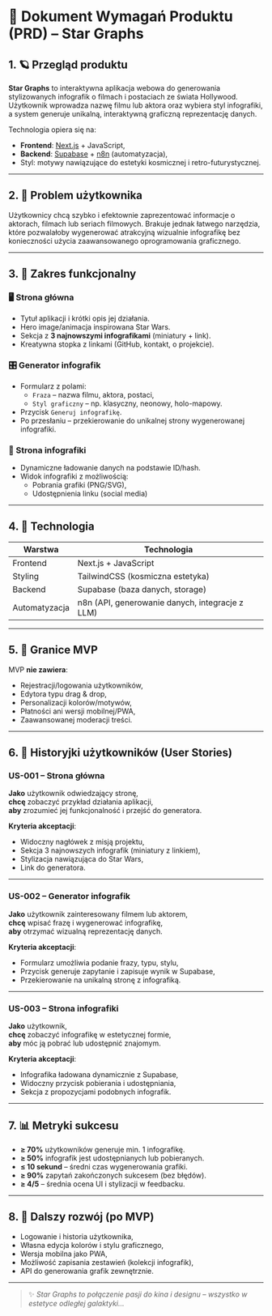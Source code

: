 # 📄 Dokument Wymagań Produktu (PRD) – **Star Graphs**

## 1. 🪐 Przegląd produktu

**Star Graphs** to interaktywna aplikacja webowa do generowania stylizowanych infografik o filmach i postaciach ze świata Hollywood. Użytkownik wprowadza nazwę filmu lub aktora oraz wybiera styl infografiki, a system generuje unikalną, interaktywną graficzną reprezentację danych.

Technologia opiera się na:
- **Frontend**: [Next.js](https://https://nextjs.org/) + JavaScript,
- **Backend**: [Supabase](https://supabase.com/) + [n8n](https://n8n.io/) (automatyzacja),
- Styl: motywy nawiązujące do estetyki kosmicznej i retro-futurystycznej.

---

## 2. 🚀 Problem użytkownika

Użytkownicy chcą szybko i efektownie zaprezentować informacje o aktorach, filmach lub seriach filmowych. Brakuje jednak łatwego narzędzia, które pozwalałoby wygenerować atrakcyjną wizualnie infografikę bez konieczności użycia zaawansowanego oprogramowania graficznego.

---

## 3. 🧩 Zakres funkcjonalny

### 🖥️ Strona główna
- Tytuł aplikacji i krótki opis jej działania.
- Hero image/animacja inspirowana Star Wars.
- Sekcja z **3 najnowszymi infografikami** (miniatury + link).
- Kreatywna stopka z linkami (GitHub, kontakt, o projekcie).

### 🎛️ Generator infografik
- Formularz z polami:
  - `Fraza` – nazwa filmu, aktora, postaci,
  - `Styl graficzny` – np. klasyczny, neonowy, holo-mapowy.
- Przycisk `Generuj infografikę`.
- Po przesłaniu – przekierowanie do unikalnej strony wygenerowanej infografiki.

### 🌌 Strona infografiki
- Dynamiczne ładowanie danych na podstawie ID/hash.
- Widok infografiki z możliwością:
  - Pobrania grafiki (PNG/SVG),
  - Udostępnienia linku (social media)
---

## 4. 🧪 Technologia

| Warstwa     | Technologia                |
|-------------|----------------------------|
| Frontend    | Next.js + JavaScript         |
| Styling     | TailwindCSS (kosmiczna estetyka) |
| Backend     | Supabase (baza danych, storage) |
| Automatyzacja | n8n (API, generowanie danych, integracje z LLM) |

---

## 5. 🛑 Granice MVP

MVP **nie zawiera**:
- Rejestracji/logowania użytkowników,
- Edytora typu drag & drop,
- Personalizacji kolorów/motywów,
- Płatności ani wersji mobilnej/PWA,
- Zaawansowanej moderacji treści.

---

## 6. 👤 Historyjki użytkowników (User Stories)

### US-001 – Strona główna
**Jako** użytkownik odwiedzający stronę,  
**chcę** zobaczyć przykład działania aplikacji,  
**aby** zrozumieć jej funkcjonalność i przejść do generatora.

**Kryteria akceptacji**:
- Widoczny nagłówek z misją projektu,
- Sekcja 3 najnowszych infografik (miniatury z linkiem),
- Stylizacja nawiązująca do Star Wars,
- Link do generatora.

---

### US-002 – Generator infografik
**Jako** użytkownik zainteresowany filmem lub aktorem,  
**chcę** wpisać frazę i wygenerować infografikę,  
**aby** otrzymać wizualną reprezentację danych.

**Kryteria akceptacji**:
- Formularz umożliwia podanie frazy, typu, stylu,
- Przycisk generuje zapytanie i zapisuje wynik w Supabase,
- Przekierowanie na unikalną stronę z infografiką.

---

### US-003 – Strona infografiki
**Jako** użytkownik,  
**chcę** zobaczyć infografikę w estetycznej formie,  
**aby** móc ją pobrać lub udostępnić znajomym.

**Kryteria akceptacji**:
- Infografika ładowana dynamicznie z Supabase,
- Widoczny przycisk pobierania i udostępniania,
- Sekcja z propozycjami podobnych infografik.

---

## 7. 📊 Metryki sukcesu

- **≥ 70%** użytkowników generuje min. 1 infografikę.
- **≥ 50%** infografik jest udostępnianych lub pobieranych.
- **≤ 10 sekund** – średni czas wygenerowania grafiki.
- **≥ 90%** zapytań zakończonych sukcesem (bez błędów).
- **≥ 4/5** – średnia ocena UI i stylizacji w feedbacku.

---

## 8. 🔭 Dalszy rozwój (po MVP)
- Logowanie i historia użytkownika,
- Własna edycja kolorów i stylu graficznego,
- Wersja mobilna jako PWA,
- Możliwość zapisania zestawień (kolekcji infografik),
- API do generowania grafik zewnętrznie.

---

> ✨ *Star Graphs to połączenie pasji do kina i designu – wszystko w estetyce odległej galaktyki…*